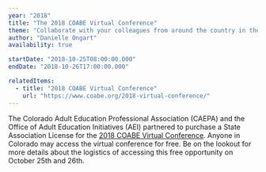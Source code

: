 ```yaml
---
year: "2018"
title: "The 2018 COABE Virtual Conference"
theme: "Collaborate with your colleagues from around the country in the virtual world!"
author: "Danielle Ongart"
availability: true

startDate: "2018-10-25T08:00:00.000"
endDate: "2018-10-26T17:00:00.000"

relatedItems:
  - title: "2018 COABE Virtual Conference"
    url: "https://www.coabe.org/2018-virtual-conference/"
---
```

The Colorado Adult Education Professional Association (CAEPA) and the Office of Adult Education Initiatives (AEI) partnered to purchase a State Association License for the [2018 COABE Virtual Conference](https://www.coabe.org/2018-virtual-conference/). Anyone in Colorado may access the virtual conference for free. Be on the lookout for more details about the logistics of accessing this free opportunity on October 25th and 26th.
